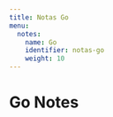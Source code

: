 ```yaml
---
title: Notas Go
menu:
  notes:
    name: Go
    identifier: notas-go
    weight: 10
---
```


# Go Notes
